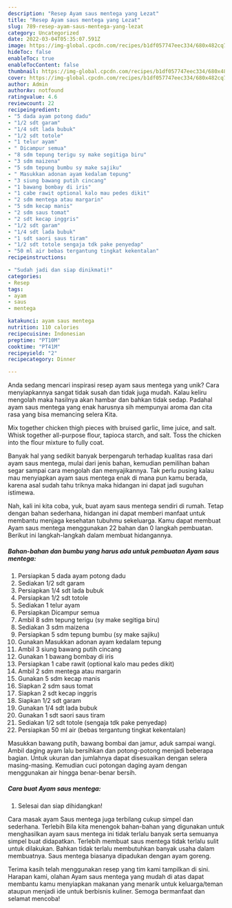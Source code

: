 ```yaml
---
description: "Resep Ayam saus mentega yang Lezat"
title: "Resep Ayam saus mentega yang Lezat"
slug: 789-resep-ayam-saus-mentega-yang-lezat
category: Uncategorized
date: 2022-03-04T05:35:07.591Z
image: https://img-global.cpcdn.com/recipes/b1df057747eec334/680x482cq70/ayam-saus-mentega-foto-resep-utama.jpg
hideToc: false
enableToc: true
enableTocContent: false
thumbnail: https://img-global.cpcdn.com/recipes/b1df057747eec334/680x482cq70/ayam-saus-mentega-foto-resep-utama.jpg
cover: https://img-global.cpcdn.com/recipes/b1df057747eec334/680x482cq70/ayam-saus-mentega-foto-resep-utama.jpg
author: Admin
authorAv: notfound
ratingvalue: 4.6
reviewcount: 22
recipeingredient:
- "5 dada ayam potong dadu"
- "1/2 sdt garam"
- "1/4 sdt lada bubuk"
- "1/2 sdt totole"
- "1 telur ayam"
- " Dicampur semua"
- "8 sdm tepung terigu sy make segitiga biru"
- "3 sdm maizena"
- "5 sdm tepung bumbu sy make sajiku"
- " Masukkan adonan ayam kedalam tepung"
- "3 siung bawang putih cincang"
- "1 bawang bombay di iris"
- "1 cabe rawit optional kalo mau pedes dikit"
- "2 sdm mentega atau margarin"
- "5 sdm kecap manis"
- "2 sdm saus tomat"
- "2 sdt kecap inggris"
- "1/2 sdt garam"
- "1/4 sdt lada bubuk"
- "1 sdt saori saus tiram"
- "1/2 sdt totole sengaja tdk pake penyedap"
- "50 ml air bebas tergantung tingkat kekentalan"
recipeinstructions:

- "Sudah jadi dan siap dinikmati!"
categories:
- Resep
tags:
- ayam
- saus
- mentega

katakunci: ayam saus mentega 
nutrition: 110 calories
recipecuisine: Indonesian
preptime: "PT10M"
cooktime: "PT41M"
recipeyield: "2"
recipecategory: Dinner

---
```





Anda sedang mencari inspirasi resep ayam saus mentega yang unik? Cara menyiapkannya sangat tidak susah dan tidak juga mudah. Kalau keliru mengolah maka hasilnya akan hambar dan bahkan tidak sedap. Padahal ayam saus mentega yang enak harusnya sih mempunyai aroma dan cita rasa yang bisa memancing selera Kita.





Mix together chicken thigh pieces with bruised garlic, lime juice, and salt. Whisk together all-purpose flour, tapioca starch, and salt. Toss the chicken into the flour mixture to fully coat.

Banyak hal yang sedikit banyak berpengaruh terhadap kualitas rasa dari ayam saus mentega, mulai dari jenis bahan, kemudian pemilihan bahan segar sampai cara mengolah dan menyajikannya. Tak perlu pusing kalau mau menyiapkan ayam saus mentega enak di mana pun kamu berada, karena asal sudah tahu triknya maka hidangan ini dapat jadi suguhan istimewa.






Nah, kali ini kita coba, yuk, buat ayam saus mentega sendiri di rumah. Tetap dengan bahan sederhana, hidangan ini dapat memberi manfaat untuk membantu menjaga kesehatan tubuhmu sekeluarga. Kamu dapat membuat Ayam saus mentega menggunakan 22 bahan dan 0 langkah pembuatan. Berikut ini langkah-langkah dalam membuat hidangannya.

<!--inarticleads1-->

##### Bahan-bahan dan bumbu yang harus ada untuk pembuatan Ayam saus mentega:

1. Persiapkan 5 dada ayam potong dadu
1. Sediakan 1/2 sdt garam
1. Persiapkan 1/4 sdt lada bubuk
1. Persiapkan 1/2 sdt totole
1. Sediakan 1 telur ayam
1. Persiapkan  Dicampur semua
1. Ambil 8 sdm tepung terigu (sy make segitiga biru)
1. Sediakan 3 sdm maizena
1. Persiapkan 5 sdm tepung bumbu (sy make sajiku)
1. Gunakan  Masukkan adonan ayam kedalam tepung
1. Ambil 3 siung bawang putih cincang
1. Gunakan 1 bawang bombay di iris
1. Persiapkan 1 cabe rawit (optional kalo mau pedes dikit)
1. Ambil 2 sdm mentega atau margarin
1. Gunakan 5 sdm kecap manis
1. Siapkan 2 sdm saus tomat
1. Siapkan 2 sdt kecap inggris
1. Siapkan 1/2 sdt garam
1. Gunakan 1/4 sdt lada bubuk
1. Gunakan 1 sdt saori saus tiram
1. Sediakan 1/2 sdt totole (sengaja tdk pake penyedap)
1. Persiapkan 50 ml air (bebas tergantung tingkat kekentalan)


Masukkan bawang putih, bawang bombai dan jamur, aduk sampai wangi. Ambil daging ayam lalu bersihkan dan potong-potong menjadi beberapa bagian. Untuk ukuran dan jumlahnya dapat disesuaikan dengan selera masing-masing. Kemudian cuci potongan daging ayam dengan menggunakan air hingga benar-benar bersih. 

<!--inarticleads2-->

##### Cara buat Ayam saus mentega:


1. Selesai dan siap dihidangkan!

Cara masak ayam Saus mentega juga terbilang cukup simpel dan sederhana. Terlebih Bila kita menengok bahan-bahan yang digunakan untuk menghasilkan ayam saus mentega ini tidak terlalu banyak serta semuanya simpel buat didapatkan. Terlebih membuat saus mentega tidak terlalu sulit untuk dilakukan. Bahkan tidak terlalu membutuhkan banyak usaha dalam membuatnya. Saus mentega biasanya dipadukan dengan ayam goreng. 

Terima kasih telah menggunakan resep yang tim kami tampilkan di sini. Harapan kami, olahan Ayam saus mentega yang mudah di atas dapat membantu kamu menyiapkan makanan yang menarik untuk keluarga/teman ataupun menjadi ide untuk berbisnis kuliner. Semoga bermanfaat dan selamat mencoba!

